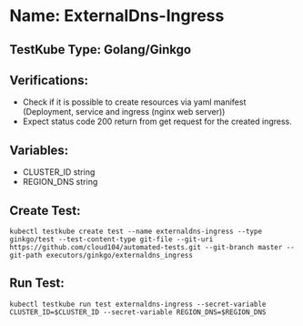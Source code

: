 # Name: ExternalDns-Ingress

## TestKube Type: Golang/Ginkgo

## Verifications:

- Check if it is possible to create resources via yaml manifest (Deployment, service and ingress (nginx web server))
- Expect status code 200 return from get request for the created ingress.

## Variables:

- CLUSTER_ID string
- REGION_DNS string

## Create Test:

```
kubectl testkube create test --name externaldns-ingress --type ginkgo/test --test-content-type git-file --git-uri https://github.com/cloud104/automated-tests.git --git-branch master --git-path executors/ginkgo/externaldns_ingress
```

## Run Test:

```
kubectl testkube run test externaldns-ingress --secret-variable CLUSTER_ID=$CLUSTER_ID --secret-variable REGION_DNS=$REGION_DNS
```
